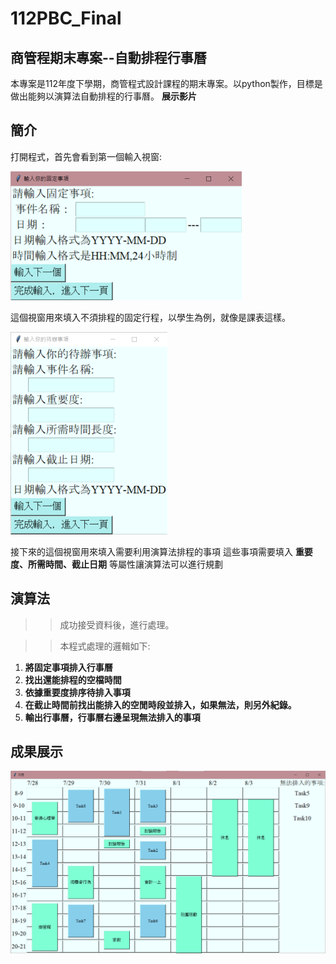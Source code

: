 # 112PBC_Final

## 商管程期末專案--自動排程行事曆

本專案是112年度下學期，商管程式設計課程的期末專案。以python製作，目標是做出能夠以演算法自動排程的行事曆。
**展示影片**

## 簡介

打開程式，首先會看到第一個輸入視窗:

![image](視窗一.png)

這個視窗用來填入不須排程的固定行程，以學生為例，就像是課表這樣。

![image](視窗二.png)

接下來的這個視窗用來填入需要利用演算法排程的事項
這些事項需要填入 **重要度、所需時間、截止日期** 等屬性讓演算法可以進行規劃

## 演算法 

>>成功接受資料後，進行處理。

>>本程式處理的邏輯如下:

1. **將固定事項排入行事曆**
1. **找出還能排程的空檔時間**
1. **依據重要度排序待排入事項**
1. **在截止時間前找出能排入的空閒時段並排入，如果無法，則另外紀錄。**
1. **輸出行事曆，行事曆右邊呈現無法排入的事項**

## 成果展示

![image](視窗三.png)
